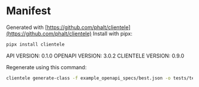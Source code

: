 # Manifest

Generated with [https://github.com/phalt/clientele](https://github.com/phalt/clientele)
Install with pipx:

```sh
pipx install clientele
```

API VERSION: 0.1.0
OPENAPI VERSION: 3.0.2
CLIENTELE VERSION: 0.9.0

Regenerate using this command:

```sh
clientele generate-class -f example_openapi_specs/best.json -o tests/test_class_client/  --regen t
```
